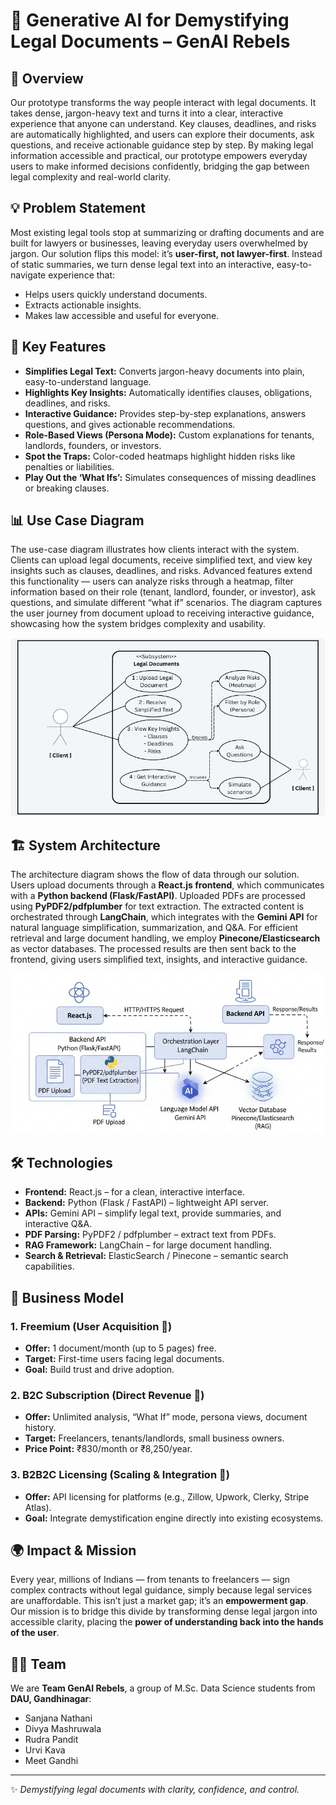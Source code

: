 # 📜 Generative AI for Demystifying Legal Documents – GenAI Rebels

## 🚀 Overview

Our prototype transforms the way people interact with legal documents. It takes dense, jargon-heavy text and turns it into a clear, interactive experience that anyone can understand. Key clauses, deadlines, and risks are automatically highlighted, and users can explore their documents, ask questions, and receive actionable guidance step by step. By making legal information accessible and practical, our prototype empowers everyday users to make informed decisions confidently, bridging the gap between legal complexity and real-world clarity.

## 💡 Problem Statement

Most existing legal tools stop at summarizing or drafting documents and are built for lawyers or businesses, leaving everyday users overwhelmed by jargon. Our solution flips this model: it’s **user-first, not lawyer-first**. Instead of static summaries, we turn dense legal text into an interactive, easy-to-navigate experience that:

* Helps users quickly understand documents.
* Extracts actionable insights.
* Makes law accessible and useful for everyone.

## 🎯 Key Features

* **Simplifies Legal Text:** Converts jargon-heavy documents into plain, easy-to-understand language.
* **Highlights Key Insights:** Automatically identifies clauses, obligations, deadlines, and risks.
* **Interactive Guidance:** Provides step-by-step explanations, answers questions, and gives actionable recommendations.
* **Role-Based Views (Persona Mode):** Custom explanations for tenants, landlords, founders, or investors.
* **Spot the Traps:** Color-coded heatmaps highlight hidden risks like penalties or liabilities.
* **Play Out the ‘What Ifs’:** Simulates consequences of missing deadlines or breaking clauses.

## 📊 Use Case Diagram

The use-case diagram illustrates how clients interact with the system. Clients can upload legal documents, receive simplified text, and view key insights such as clauses, deadlines, and risks. Advanced features extend this functionality — users can analyze risks through a heatmap, filter information based on their role (tenant, landlord, founder, or investor), ask questions, and simulate different “what if” scenarios. The diagram captures the user journey from document upload to receiving interactive guidance, showcasing how the system bridges complexity and usability.

![Use Case Diagram](/Assets/use-case.png)
## 🏗️ System Architecture

The architecture diagram shows the flow of data through our solution. Users upload documents through a **React.js frontend**, which communicates with a **Python backend (Flask/FastAPI)**. Uploaded PDFs are processed using **PyPDF2/pdfplumber** for text extraction. The extracted content is orchestrated through **LangChain**, which integrates with the **Gemini API** for natural language simplification, summarization, and Q\&A. For efficient retrieval and large document handling, we employ **Pinecone/Elasticsearch** as vector databases. The processed results are then sent back to the frontend, giving users simplified text, insights, and interactive guidance.

![Architecture Diagram](/Assets/architecture.png)

## 🛠️ Technologies

* **Frontend:** React.js – for a clean, interactive interface.
* **Backend:** Python (Flask / FastAPI) – lightweight API server.
* **APIs:** Gemini API – simplify legal text, provide summaries, and interactive Q\&A.
* **PDF Parsing:** PyPDF2 / pdfplumber – extract text from PDFs.
* **RAG Framework:** LangChain – for large document handling.
* **Search & Retrieval:** ElasticSearch / Pinecone – semantic search capabilities.

## 💸 Business Model

### 1. Freemium (User Acquisition 🎣)

* **Offer:** 1 document/month (up to 5 pages) free.
* **Target:** First-time users facing legal documents.
* **Goal:** Build trust and drive adoption.

### 2. B2C Subscription (Direct Revenue 💼)

* **Offer:** Unlimited analysis, “What If” mode, persona views, document history.
* **Target:** Freelancers, tenants/landlords, small business owners.
* **Price Point:** ₹830/month or ₹8,250/year.

### 3. B2B2C Licensing (Scaling & Integration 🚀)

* **Offer:** API licensing for platforms (e.g., Zillow, Upwork, Clerky, Stripe Atlas).
* **Goal:** Integrate demystification engine directly into existing ecosystems.

## 🌍 Impact & Mission

Every year, millions of Indians — from tenants to freelancers — sign complex contracts without legal guidance, simply because legal services are unaffordable. This isn’t just a market gap; it’s an **empowerment gap**. Our mission is to bridge this divide by transforming dense legal jargon into accessible clarity, placing the **power of understanding back into the hands of the user**.

## 👩‍💻 Team

We are **Team GenAI Rebels**, a group of M.Sc. Data Science students from **DAU, Gandhinagar**:

* Sanjana Nathani
* Divya Mashruwala
* Rudra Pandit
* Urvi Kava
* Meet Gandhi

---

✨ *Demystifying legal documents with clarity, confidence, and control.*
